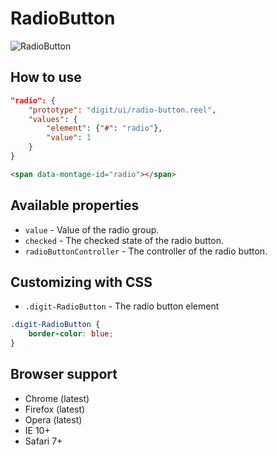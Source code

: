 # RadioButton

![RadioButton](screenshot.png)

## How to use

```json
"radio": {
    "prototype": "digit/ui/radio-button.reel",
    "values": {
        "element": {"#": "radio"},
        "value": 1
    }
}
```

```html
<span data-montage-id="radio"></span>
```


## Available properties

* `value` - Value of the radio group.
* `checked` - The checked state of the radio button.
* `radioButtonController` - The controller of the radio button.

## Customizing with CSS

* `.digit-RadioButton` - The radio button element

```css
.digit-RadioButton {
    border-color: blue;
}
```



## Browser support

* Chrome (latest)
* Firefox (latest)
* Opera (latest)
* IE 10+
* Safari 7+
